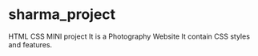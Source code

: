 # sharma_project
HTML CSS MINI project
It is a Photography Website
It contain CSS styles and features.
